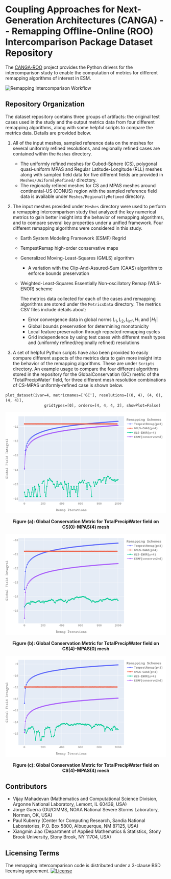 # Coupling Approaches for Next-Generation Architectures (CANGA) -- Remapping Offline-Online (ROO) Intercomparison Package Dataset Repository

The [CANGA-ROO](https://github.com/CANGA/Remapping-Intercomparison) project provides the Python drivers for the intercomparison study to enable the computation of metrics for different remapping algorithms of interest in ESM.

![Remapping Intercomparison Workflow](https://github.com/CANGA/Remapping-Intercomparison/raw/master/figures/implementation-metrics-intercomparison.png)

## Repository Organization

The dataset repository contains three groups of artifacts: the original test cases used in the study and the output metrics data from four different remapping algorithms, along with some helpful scripts to compare the metrics data. Details are provided below.

1) All of the input meshes, sampled reference data on the meshes for several uniformly refined resolutions, and regionally refined cases are contained within the `Meshes` directory. 
    - The uniformly refined meshes for Cubed-Sphere (CS), polygonal quasi-uniform MPAS and Regular Latitude-Longitude (RLL) meshes along with sampled field data for five different fields are provided in `Meshes/UniformlyRefined/` directory.
    - The regionally refined meshes for CS and MPAS meshes around continental-US (CONUS) region with the sampled reference field data is available under `Meshes/RegionallyRefined` directory.

2) The input meshes provided under `Meshes` directory were used to perform a remapping intercomparison study that analyzed the key numerical metrics to gain better insight into the behavior of remapping algorithms, and to compare several key properties under a unified framework. Four different remapping algorithms were considered in this study.

   - Earth System Modeling Framework (ESMF) Regrid
   - TempestRemap high-order conservative maps
   - Generalized Moving-Least-Squares (GMLS) algorithm
     - A variation with the Clip-And-Assured-Sum (CAAS) algorithm to enforce bounds preservation
   - Weighted-Least-Squares Essentially Non-oscillatory Remap (WLS-ENOR) scheme

     The metrics data collected for each of the cases and remapping algorithms are stored under the `MetricsData` directory. The metrics CSV files include details about:
      - Error convergence data in global norms $L_1, L_2, L_{\inf}, H_1$ and $\left|H_1\right|$
      - Global bounds preservation for determining monotonicity
      - Local feature preservation through repeated remapping cycles
      - Grid independence by using test cases with different mesh types and (uniformly refined/regionally refined) resolutions

3) A set of helpful Python scripts have also been provided to easily compare different aspects of the metrics data to gain more insight into the behavior of the remapping algorithms. These are under `Scripts` directory. An example usage to compare the four different algorithms stored in the repository for the GlobalConservation (GC) metric of the 'TotalPrecipWater' field, for three different mesh resolution combinations of CS-MPAS uniformly-refined case is shown below.
```
plot_dataset(ivar=4, metricnames=['GC'], resolutions=[(0, 4), (4, 0), (4, 4)],
                 gridtypes=[0], orders=[4, 4, 4, 2], showPlot=False)
```

<div align="center">
    
![Global Conservation Metric for TotalPrecipWater field on CS(0)-MPAS(4) mesh](Scripts/images/GC_TotalPrecipWater_CS-MPAS_0-4.png)

**Figure (a): Global Conservation Metric for TotalPrecipWater field on CS(0)-MPAS(4) mesh**

![Global Conservation Metric for TotalPrecipWater field on CS(4)-MPAS(0) mesh](Scripts/images/GC_TotalPrecipWater_CS-MPAS_4-0.png)

**Figure (b): Global Conservation Metric for TotalPrecipWater field on CS(4)-MPAS(0) mesh**

![Global Conservation Metric for TotalPrecipWater field on CS(4)-MPAS(4) mesh](Scripts/images/GC_TotalPrecipWater_CS-MPAS_4-4.png)

**Figure (c): Global Conservation Metric for TotalPrecipWater field on CS(4)-MPAS(4) mesh**
    
</div>

## Contributors
- Vijay Mahadevan (Mathematics and Computational Science Division, Argonne National Laboratory, Lemont, IL 60439, USA)
- Jorge Guerra (OU/CIMMS, NOAA National Severe Storms Laboratory, Norman, OK, USA)
- Paul Kuberry (Center for Computing Research, Sandia National Laboratories, P.O. Box 5800, Albuquerque, NM 87125, USA)
- Xiangmin Jiao (Department of Applied Mathematics \& Statistics, Stony Brook University, Stony Brook, NY 11704, USA)

## Licensing Terms

The remapping intercomparison code is distributed under a 3-clause BSD licensing agreement. [![License](https://img.shields.io/badge/License-BSD%203--Clause-blue.svg)](https://opensource.org/licenses/BSD-3-Clause)

